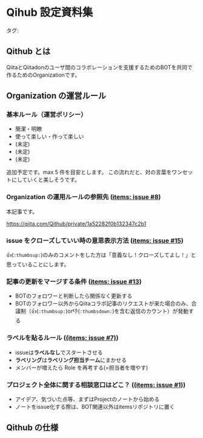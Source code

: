 # Qihub 設定資料集

タグ: 

## Qithub とは

QiitaとQiitadonのユーザ間のコラボレーションを支援するためのBOTを共同で作るためのOrganizationです。

## Organization の運営ルール

### 基本ルール（運営ポリシー）

- 簡潔・明瞭
- 使って楽しい・作って楽しい
- (未定)
- (未定)
- (未定)

追加予定です。max 5 件を目安とします。
この流れだと、対の言葉をワンセットにしていくと美しそうです。

### Organization の運用ルールの参照先 ([items: issue #8](https://github.com/Qithub-BOT/items/issues/8))

本記事です。

https://qiita.com/Qithub/private/1a52282f0b132347c2b1 

### issue をクローズしていい時の意思表示方法 ([items: issue #15](https://github.com/Qithub-BOT/items/issues/15))

:thumbsup:(`:thumbsup:`)のみのコメントをした方は「意義なし！クローズしてよし！」と思っていることにします。

### 記事の更新をマージする条件 ([items: issue #13](https://github.com/Qithub-BOT/items/issues/13))

- BOTのフォロワーと判断したら関係なく更新する
- BOTのフォロワー以外からQiitaコラボ記事のリクエストが来た場合のみ、合議制（:thumbsup:(`:thumbsup:`)or:thumbsdown:(`:thumbsdown:`)を含む返信のカウント）が発動する

### ラベルを貼るルール ([(items: issue #7)](https://github.com/Qithub-BOT/items/issues/7))

- issueは**ラベルなし**でスタートさせる
- **ラベリング**は**ラベリング担当チーム**にまかせる
- メンバーが増えたら Role を再考する(=担当者を増やす)

### プロジェクト全体に関する相談窓口はどこ？ ([(items: issue #1)](https://github.com/Qithub-BOT/items/issues/1))

- アイデア、気づいた点等、まずはProjectのノートから始める
- ノートをissue化する際は、BOT関連以外はitemsリポジトリに置く

## Qithub の仕様
